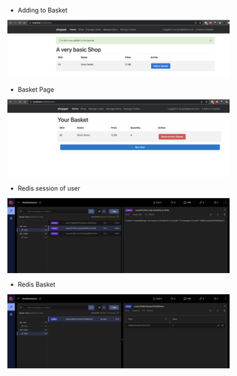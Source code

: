 

- Adding to Basket

![](.images/adding-to-basket.png)

- Basket Page


![](.images/basket-page.png)

- Redis session of user

![](.images/redis-session-of-user.png)

- Redis Basket 

![](.images/basket-redis.png)